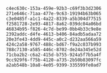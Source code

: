 
                c4ec630c-153a-459e-92b3-c69f3b3d2306
                271e646c-71aa-477e-9c63-19194b63b065
                c3e0485f-a1c1-4a22-8339-a5b304d77515
                f2581728-2e93-4817-8a62-039dc04a06bd
                46834b95-f826-4c7d-be99-0bb4b33c9e8e
                2392addc-d4fe-4613-b406-84adb5adaa72
                20e3fe43-4dd9-445c-a0c2-d232aa566a59
                424c2a58-9767-488c-bd67-f9a2c037b993
                788c7130-a585-446c-8702-de24a345e52d
                71cba2b2-c6a2-415d-b755-924a5f7b5a4f
                9cc929f6-f75b-4120-a735-2b50b83097fc
                a2ab548b-10a8-4e05-9399-335599fe0ad7
                
